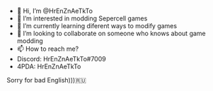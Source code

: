 - 👋 Hi, I’m @HrEnZnAeTkTo
- 👀 I’m interested in modding Sepercell games
- 🌱 I’m currently learning diferent ways to modify games
- 💞️ I’m looking to collaborate on someone who knows about game modding
- 📫 How to reach me?
- Discord: HrEnZnAeTkTo#7009
- 4PDA: HrEnZnAeTkTo

Sorry for bad English)))🇷🇺
<!---
HrEnZnAeTkTo/HrEnZnAeTkTo is a ✨ special ✨ repository because its `README.md` (this file) appears on your GitHub profile.
You can click the Preview link to take a look at your changes.
--->
